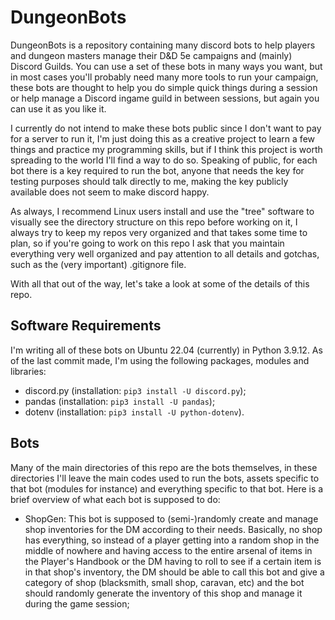 # DungeonBots

DungeonBots is a repository containing many discord bots to help players and dungeon masters manage their D&D 5e campaigns and (mainly) Discord Guilds. You can use a set of these bots in many ways you want, but in most cases you'll probably need many more tools to run your campaign, these bots are thought to help you do simple quick things during a session or help manage a Discord ingame guild in between sessions, but again you can use it as you like it. 

I currently do not intend to make these bots public since I don't want to pay for a server to run it, I'm just doing this as a creative project to learn a few things and practice my programming skills, but if I think this project is worth spreading to the world I'll find a way to do so. Speaking of public, for each bot there is a key required to run the bot, anyone that needs the key for testing purposes should talk directly to me, making the key publicly available does not seem to make discord happy.

As always, I recommend Linux users install and use the "tree" software to visually see the directory structure on this repo before working on it, I always try to keep my repos very organized and that takes some time to plan, so if you're going to work on this repo I ask that you maintain everything very well organized and pay attention to all details and gotchas, such as the (very important) .gitignore file. 

With all that out of the way, let's take a look at some of the details of this repo.

## Software Requirements

I'm writing all of these bots on Ubuntu 22.04 (currently) in Python 3.9.12. As of the last commit made, I'm using the following packages, modules and libraries:

- discord.py (installation: `pip3 install -U discord.py`);
- pandas (installation: `pip3 install -U pandas`);
- dotenv (installation: `pip3 install -U python-dotenv`).

## Bots

Many of the main directories of this repo are the bots themselves, in these directories I'll leave the main codes used to run the bots, assets specific to that bot (modules for instance) and everything specific to that bot. Here is a brief overview of what each bot is supposed to do:

- ShopGen: This bot is supposed to (semi-)randomly create and manage shop inventories for the DM according to their needs. Basically, no shop has everything, so instead of a player getting into a random shop in the middle of nowhere and having access to the entire arsenal of items in the Player's Handbook or the DM having to roll to see if a certain item is in that shop's inventory, the DM should be able to call this bot and give a category of shop (blacksmith, small shop, caravan, etc) and the bot should randomly generate the inventory of this shop and manage it during the game session; 
